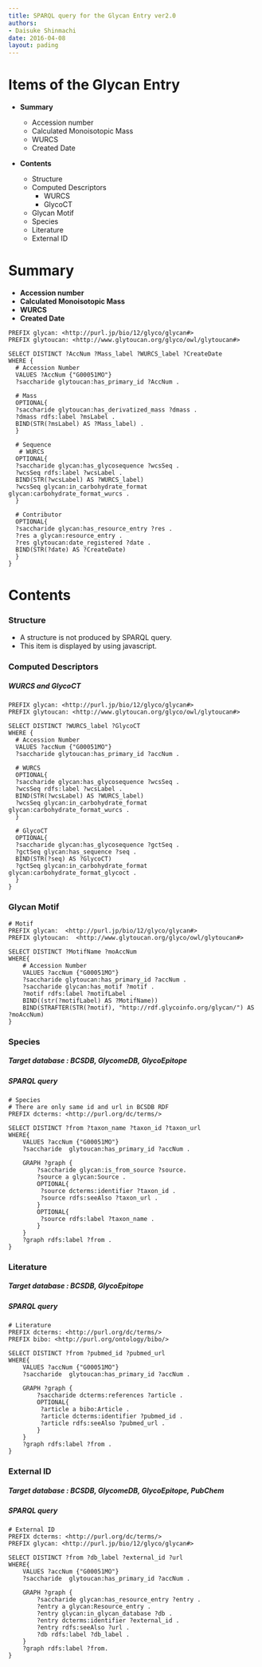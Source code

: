 ```yaml
---
title: SPARQL query for the Glycan Entry ver2.0 
authors:
- Daisuke Shinmachi
date: 2016-04-08
layout: pading
---
```


# Items of the Glycan Entry

* **Summary**
	* Accession number
	* Calculated Monoisotopic Mass
	* WURCS
	* Created Date

* **Contents**
	* Structure
	* Computed Descriptors
		* WURCS
		* GlycoCT
	* Glycan Motif
	* Species
	* Literature
	* External ID

# Summary

* **Accession number**
* **Calculated Monoisotopic Mass**
* **WURCS**
* **Created Date**


```
PREFIX glycan: <http://purl.jp/bio/12/glyco/glycan#>
PREFIX glytoucan: <http://www.glytoucan.org/glyco/owl/glytoucan#>

SELECT DISTINCT ?AccNum ?Mass_label ?WURCS_label ?CreateDate
WHERE {
  # Accession Number
  VALUES ?AccNum {"G00051MO"}
  ?saccharide glytoucan:has_primary_id ?AccNum .

  # Mass
  OPTIONAL{
  ?saccharide glytoucan:has_derivatized_mass ?dmass .
  ?dmass rdfs:label ?msLabel .
  BIND(STR(?msLabel) AS ?Mass_label) .
  }

  # Sequence
   # WURCS
  OPTIONAL{
  ?saccharide glycan:has_glycosequence ?wcsSeq .
  ?wcsSeq rdfs:label ?wcsLabel .
  BIND(STR(?wcsLabel) AS ?WURCS_label)
  ?wcsSeq glycan:in_carbohydrate_format glycan:carbohydrate_format_wurcs .
  }

  # Contributor
  OPTIONAL{
  ?saccharide glycan:has_resource_entry ?res .
  ?res a glycan:resource_entry .
  ?res glytoucan:date_registered ?date .
  BIND(STR(?date) AS ?CreateDate) 
  }
} 
```



# Contents 

### Structure

* A structure is not produced by SPARQL query.
* This item is displayed by using javascript.

### Computed Descriptors


#####  WURCS and GlycoCT

```
PREFIX glycan: <http://purl.jp/bio/12/glyco/glycan#>
PREFIX glytoucan: <http://www.glytoucan.org/glyco/owl/glytoucan#>

SELECT DISTINCT ?WURCS_label ?GlycoCT 
WHERE {
  # Accession Number
  VALUES ?accNum {"G00051MO"}
  ?saccharide glytoucan:has_primary_id ?accNum .

  # WURCS
  OPTIONAL{
  ?saccharide glycan:has_glycosequence ?wcsSeq .
  ?wcsSeq rdfs:label ?wcsLabel .
  BIND(STR(?wcsLabel) AS ?WURCS_label)
  ?wcsSeq glycan:in_carbohydrate_format glycan:carbohydrate_format_wurcs .
  }

  # GlycoCT
  OPTIONAL{
  ?saccharide glycan:has_glycosequence ?gctSeq .
  ?gctSeq glycan:has_sequence ?seq .
  BIND(STR(?seq) AS ?GlycoCT)
  ?gctSeq glycan:in_carbohydrate_format glycan:carbohydrate_format_glycoct .
  }
} 
```


### Glycan Motif

```
# Motif 
PREFIX glycan:  <http://purl.jp/bio/12/glyco/glycan#>
PREFIX glytoucan:  <http://www.glytoucan.org/glyco/owl/glytoucan#>

SELECT DISTINCT ?MotifName ?moAccNum
WHERE{
	# Accession Number
	VALUES ?accNum {"G00051MO"}
	?saccharide glytoucan:has_primary_id ?accNum .
	?saccharide glycan:has_motif ?motif .
	?motif rdfs:label ?motifLabel .
	BIND((str(?motifLabel) AS ?MotifName))
	BIND(STRAFTER(STR(?motif), "http://rdf.glycoinfo.org/glycan/") AS ?moAccNum)
} 
```


### Species

##### Target database : BCSDB, GlycomeDB, GlycoEpitope 

##### SPARQL query

```
# Species
# There are only same id and url in BCSDB RDF
PREFIX dcterms: <http://purl.org/dc/terms/>

SELECT DISTINCT ?from ?taxon_name ?taxon_id ?taxon_url 
WHERE{
	VALUES ?accNum {"G00051MO"}
	?saccharide  glytoucan:has_primary_id ?accNum .

	GRAPH ?graph {
		?saccharide glycan:is_from_source ?source.
		?source a glycan:Source .
		OPTIONAL{
		 ?source dcterms:identifier ?taxon_id .
		 ?source rdfs:seeAlso ?taxon_url .
		}
		OPTIONAL{
		 ?source rdfs:label ?taxon_name .
		}
	}
	?graph rdfs:label ?from .
}
```


### Literature

##### Target database : BCSDB, GlycoEpitope 

##### SPARQL query

```
# Literature
PREFIX dcterms: <http://purl.org/dc/terms/>
PREFIX bibo: <http://purl.org/ontology/bibo/>

SELECT DISTINCT ?from ?pubmed_id ?pubmed_url
WHERE{
	VALUES ?accNum {"G00051MO"}
	?saccharide  glytoucan:has_primary_id ?accNum .
	
	GRAPH ?graph {
		?saccharide dcterms:references ?article .	
		OPTIONAL{
		 ?article a bibo:Article .
		 ?article dcterms:identifier ?pubmed_id .
		 ?article rdfs:seeAlso ?pubmed_url .
		}
	}
	?graph rdfs:label ?from .
}
```


### External ID

##### Target database : BCSDB, GlycomeDB, GlycoEpitope, PubChem 

##### SPARQL query

```
# External ID
PREFIX dcterms: <http://purl.org/dc/terms/>
PREFIX glycan: <http://purl.jp/bio/12/glyco/glycan#> 

SELECT DISTINCT ?from ?db_label ?external_id ?url
WHERE{
	VALUES ?accNum {"G00051MO"}
	?saccharide  glytoucan:has_primary_id ?accNum .
	
	GRAPH ?graph {
		?saccharide glycan:has_resource_entry ?entry .
		?entry a glycan:Resource_entry .
		?entry glycan:in_glycan_database ?db .
		?entry dcterms:identifier ?external_id .
		?entry rdfs:seeAlso ?url .
		?db rdfs:label ?db_label .
	}
	?graph rdfs:label ?from.	
}
```


